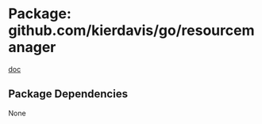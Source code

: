 Package: github.com/kierdavis/go/resourcemanager
================================================

[doc](http://gopkgdoc.appspot.com/pkg/github.com/kierdavis/go/resourcemanager)


Package Dependencies
--------------------

None

